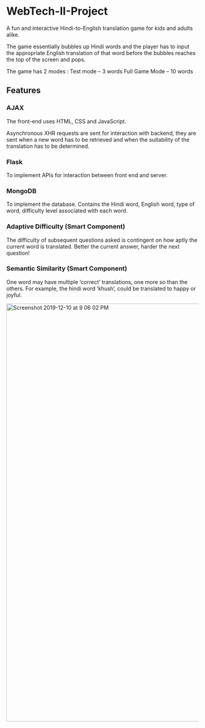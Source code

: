 # WebTech-II-Project

A fun and interactive Hindi-to-English translation game for kids and adults alike. 

The game essentially bubbles up Hindi words and the player has to input the appropriate English translation of that word before the bubbles reaches the top of the screen and pops. 

The game has 2 modes :
Test mode – 3 words
Full Game Mode – 10 words

## Features 

### AJAX

The front-end uses HTML, CSS and JavaScript.

Asynchronous XHR requests are sent for interaction with backend, they are sent when a new word has to be retrieved and when the suitability of the translation has to be determined. 

### Flask

To implement APIs for interaction between front end and server. 

### MongoDB

To implement the database. 
Contains the Hindi word, English word, type of word, difficulty level associated with each word.

### Adaptive Difficulty (Smart Component)
The difficulty of subsequent questions asked is contingent on how aptly the current word is translated. 
Better the current answer, harder the next question!

### Semantic Similarity (Smart Component) 

One word may have multiple ‘correct’ translations, one more so than the others.
For example, the hindi word ‘khush’, could be translated to happy or joyful. 

<img width="1095" alt="Screenshot 2019-12-10 at 9 06 02 PM" src="https://user-images.githubusercontent.com/33753405/70543902-2e58c980-1b91-11ea-893a-2a739f8aa56d.png">


